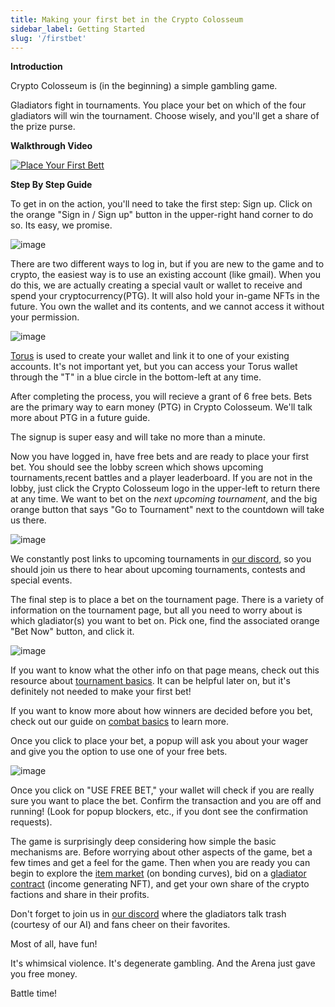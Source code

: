 ```yaml
---
title: Making your first bet in the Crypto Colosseum
sidebar_label: Getting Started
slug: '/firstbet'
---
```

**Introduction**

Crypto Colosseum is (in the beginning) a simple gambling game.

Gladiators fight in tournaments.  You place your bet on which of the four gladiators will win the tournament.  Choose wisely, and you'll get a share of the prize purse.



**Walkthrough Video**

<a href="https://youtu.be/ApzcI_Q1d24" title="Link Title"><img src="https://res.cloudinary.com/dzsp4g9vd/image/upload/v1634138069/CryptoColosseum/CCOverlay.png" alt="Place Your First Bett" /></a>


**Step By Step Guide**

To get in on the action, you'll need to take the first step: Sign up.  Click on the orange "Sign in / Sign up" button in the upper-right hand corner to do so. Its easy, we promise.

![image](signIn.png)

There are two different ways to log in, but if you are new to the game and to crypto, the easiest way is to use an existing account (like gmail).  When you do this, we are actually creating a special vault or wallet to receive and spend your cryptocurrency(PTG).  It will also hold your in-game NFTs in the future.  You own the wallet and its contents, and we cannot access it without your permission.

![image](picktraditional.png)

[Torus](https://tor.us) is used to create your wallet and link it to one of your existing accounts.  It's not important yet, but you can access your Torus wallet through the "T" in a blue circle in the bottom-left at any time.

After completing the process, you will recieve a grant of 6 free bets. Bets are the primary way to earn money (PTG) in Crypto Colosseum. We'll talk more about PTG in a future guide.

The signup is super easy and will take no more than a minute.

Now you have logged in, have free bets and are ready to place your first bet.  You should see the lobby screen which shows upcoming tournaments,recent battles and a player leaderboard. If you are not in the lobby, just click the Crypto Colosseum logo in the upper-left to return there at any time.   We want to bet on the *next upcoming tournament*, and the big orange button that says "Go to Tournament" next to the countdown will take us there.

![image](newlobby.png)

We constantly post links to upcoming tournaments in [our discord](https://discord.gg/Z2S3EtQKCn), so you should join us there to hear about upcoming tournaments, contests and special events.

The final step is to place a bet on the tournament page.  There is a variety of information on the tournament page, but all you need to worry about is which gladiator(s) you want to bet on.  Pick one, find the associated orange "Bet Now" button, and click it.

![image](tournamentsimple.png)

If you want to know what the other info on that page means, check out this resource about [tournament basics](https://docs.cryptocolosseum.com/tournaments).  It can be helpful later on, but it's definitely not needed to make your first bet!

If you want to know more about how winners are decided before you bet, check out our guide on [combat basics](https://docs.cryptocolosseum.com/gamemechanics/combatexample) to learn more.

Once you click to place your bet, a popup will ask you about your wager and give you the option to use one of your free bets.  

![image](firstbetpopup.png)

Once you click on "USE FREE BET," your wallet will check if you are really sure you want to place the bet.  Confirm the transaction and you are off and running!  (Look for popup blockers, etc., if you dont see the confirmation requests).

The game is surprisingly deep considering how simple the basic mechanisms are.  Before worrying about other aspects of the game, bet a few times and get a feel for the game.  Then when you are ready you can begin to explore the [item market](https://docs.cryptocolosseum.com/economy/items) (on bonding curves), bid on a [gladiator contract](https://docs.cryptocolosseum.com/collecting/gladiators) (income generating NFT), and get your own share of the crypto factions and share in their profits.

Don't forget to join us in [our discord](https://discord.gg/Z2S3EtQKCn) where the gladiators talk trash (courtesy of our AI) and fans cheer on their favorites.

Most of all, have fun!  

It's whimsical violence. 
It's degenerate gambling. 
And the Arena just gave you free money.

Battle time!
